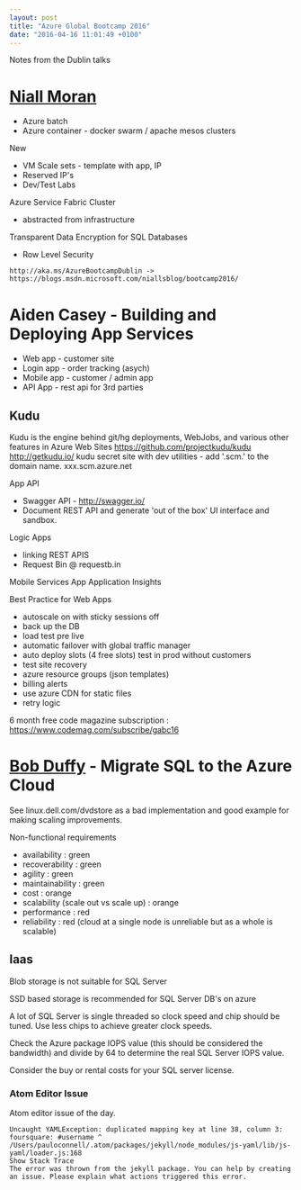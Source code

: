 ```yaml
---
layout: post
title: "Azure Global Bootcamp 2016"
date: "2016-04-16 11:01:49 +0100"
---
```


Notes from the Dublin talks

# [Niall Moran](https://twitter.com/niallermoran)

- Azure batch
- Azure container - docker swarm / apache mesos clusters

New
- VM Scale sets - template with app, IP
- Reserved IP's
- Dev/Test Labs

Azure Service Fabric Cluster
- abstracted from infrastructure

Transparent Data Encryption for SQL Databases
- Row Level Security

```
http://aka.ms/AzureBootcampDublin -> https://blogs.msdn.microsoft.com/niallsblog/bootcamp2016/
```

# Aiden Casey - Building and Deploying App Services

- Web app - customer site
- Login app - order tracking (asych)
- Mobile app - customer / admin app
- API App - rest api for 3rd parties

## Kudu
Kudu is the engine behind git/hg deployments, WebJobs, and various other features in Azure Web Sites
https://github.com/projectkudu/kudu
http://getkudu.io/
kudu secret site with dev utilities - add '.scm.' to the domain name. xxx.scm.azure.net

App API
- Swagger API - http://swagger.io/
- Document REST API and generate 'out of the box' UI interface and sandbox.

Logic Apps
- linking REST APIS
- Request Bin @ requestb.in

Mobile Services App
Application Insights

Best Practice for Web Apps
- autoscale on with sticky sessions off
- back up the DB
- load test pre live
- automatic failover with global traffic manager
- auto deploy slots (4 free slots) test in prod without customers
- test site recovery
- azure resource groups (json templates)
- billing alerts
- use azure CDN for static files
- retry logic

6 month free code magazine subscription : https://www.codemag.com/subscribe/gabc16

# [Bob Duffy](https://twitter.com/bob_duffy) - Migrate SQL to the Azure Cloud

See linux.dell.com/dvdstore as a bad implementation and good example for making scaling improvements.

Non-functional requirements
- availability : green
- recoverability : green
- agility : green
- maintainability : green
- cost : orange
- scalability (scale out vs scale up) : orange
- performance : red
- reliability : red (cloud at a single node is unreliable but as a whole is scalable)

## Iaas

Blob storage is not suitable for SQL Server

SSD based storage is recommended for SQL Server DB's on azure

A lot of SQL Server is single threaded so clock speed and chip should be tuned. Use less chips to achieve greater clock speeds.

Check the Azure package IOPS value (this should be considered the bandwidth) and divide by 64 to determine the real SQL Server IOPS value.

Consider the buy or rental costs for your SQL server license.



### Atom Editor Issue

Atom editor issue of the day.

```
Uncaught YAMLException: duplicated mapping key at line 38, column 3: foursquare: #username ^
/Users/pauloconnell/.atom/packages/jekyll/node_modules/js-yaml/lib/js-yaml/loader.js:168
Show Stack Trace
The error was thrown from the jekyll package. You can help by creating an issue. Please explain what actions triggered this error.
```
